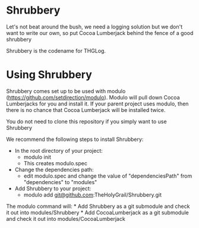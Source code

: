 # Shrubbery
Let's not beat around the bush, we need a logging solution but we don't want to write our own, so put Cocoa Lumberjack behind the fence of a good shrubbery

Shrubbery is the codename for THGLog.

# Using Shrubbery

Shrubbery comes set up to be used with modulo (https://github.com/setdirection/modulo). Modulo will pull down Cocoa Lumberjacks for you and install it. If your parent project uses modulo, then there is no chance that Cocoa Lumberjack will be installed twice.

You do not need to clone this repository if you simply want to use Shrubbery

We recommend the following steps to install Shrubbery:

* In the root directory of your project:
	* modulo init
	* This creates modulo.spec
* Change the dependencies path:
	* edit modulo.spec and change the value of "dependenciesPath" from "dependencies" to "modules"
* Add Shrubbery to your project:
	* modulo add git@github.com:TheHolyGrail/Shrubbery.git

The modulo command will:
	* Add Shrubbery as a git submodule and check it out into modules/Shrubbery
	* Add CocoaLumberjack as a git submodule and check it out into modules/CocoaLumberjack

